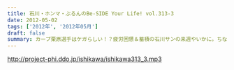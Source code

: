 ```yaml
---
title: 石川・ホンマ・ぶるんのBe-SIDE Your Life! vol.313-3
date: 2012-05-02
tags: ['2012年', '2012年05月']
draft: false
summary: カープ栗原選手はケガらしい！？疲労困憊＆蓄積の石川サンの来週やいかに。ちなみに、ＧＷ中はメンバーはガッツリお仕事モードであります。ＮＡＭＡＥ
---
```


http://project-phi.ddo.jp/ishikawa/ishikawa313_3.mp3
